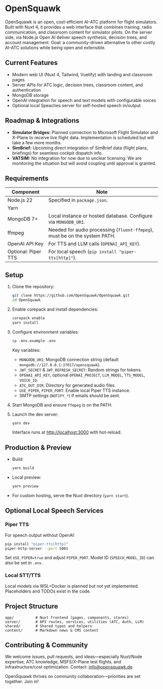 # OpenSquawk

OpenSquawk is an open, cost-efficient AI-ATC platform for flight simulators.
Built with Nuxt 4, it provides a web interface that combines training, radio communication, and classroom content for simulator pilots.
On the server side, via Node.js Open AI deliver speech synthesis, decision trees, and account management.
Goal: a community-driven alternative to other costly AI-ATC solutions while being open and extensible.

## Current Features

* Modern web UI (Nuxt 4, Tailwind, Vuetify) with landing and classroom pages
* Server APIs for ATC logic, decision trees, classroom content, and authentication
* MongoDB storage
* OpenAI integration for speech and text models with configurable voices
* Optional local Speaches server for self-hosted speech in/output

## Roadmap & Integrations

* **Simulator Bridges:** Planned connection to Microsoft Flight Simulator and X-Plane to receive live flight data. Implementation is scheduled but will take a few more months.
* **SimBrief:** Upcoming direct integration of SimBrief data (flight plans, briefings) for seamless cockpit dispatch info.
* **VATSIM:** No integration for now due to unclear licensing. We are monitoring the situation but will avoid coupling until approval is granted.

## Requirements

| Component           | Note                                                                       |
|---------------------|----------------------------------------------------------------------------|
| Node.js 22          | Specified in `package.json`.                                               |
| Yarn                |                                                                            |
| MongoDB 7+          | Local instance or hosted database. Configure via `MONGODB_URI`.            |
| ffmpeg              | Needed for audio processing (`fluent-ffmpeg`), must be on the system PATH. |
| OpenAI API Key      | For TTS and LLM calls (`OPENAI_API_KEY`).                                  |
| Optional: Piper TTS | For local speech (`pip install "piper-tts[http]"`).                        |

## Setup

1. Clone the repository:

   ```bash
   git clone https://github.com/OpenSquawk/OpenSquawk.git
   cd OpenSquawk
   ```
2. Enable corepack and install dependencies:

   ```bash
   corepack enable
   yarn install
   ```
3. Configure environment variables:

   ```bash
   cp .env.example .env
   ```

   Key variables:

   * `MONGODB_URI`: MongoDB connection string (default `mongodb://127.0.0.1:27017/opensquawk`).
   * `JWT_SECRET` & `JWT_REFRESH_SECRET`: Random strings for tokens.
   * `OPENAI_API_KEY`, optional `OPENAI_PROJECT`, `LLM_MODEL`, `TTS_MODEL`, `VOICE_ID`.
   * `ATC_OUT_DIR`: Directory for generated audio files.
   * `USE_PIPER`, `PIPER_PORT`: Enable local Piper TTS instance.
   * SMTP settings (`NOTIFY_*`) if emails should be sent.
4. Start MongoDB and ensure `ffmpeg` is on the PATH.
5. Launch the dev server:

   ```bash
   yarn dev
   ```

   Interface runs at [http://localhost:3000](http://localhost:3000) with hot-reload.

## Production & Preview

* Build:

  ```bash
  yarn build
  ```
* Local preview:

  ```bash
  yarn preview
  ```
* For custom hosting, serve the Nuxt directory (`yarn start`).

## Optional Local Speech Services

### Piper TTS

For speech output without OpenAI:

```bash
pip install "piper-tts[http]"
piper-http-server --port 5001
```

Set `USE_PIPER=true` and adjust `PIPER_PORT`.
Model ID (`SPEECH_MODEL_ID`) can also be set in `.env`.

### Local STT/TTS

Local models via WSL+Docker is planned but not yet implemented. Placeholders and TODOs exist in the code.

## Project Structure

```
app/          # Nuxt frontend (pages, components, stores)
server/       # API routes, services, utilities (ATC, Auth, LLM)
shared/       # Shared types and helpers
content/      # Markdown news & CMS content
```

## Contributing & Community

We welcome issues, pull requests, and ideas—especially Nuxt/Node expertise, ATC knowledge, MSFS/X-Plane test flights, and infrastructure/cost optimization.
Contact: [info@opensquawk.de](mailto:info@opensquawk.de).

OpenSquawk thrives on community collaboration—priorities are set together. Join in!
